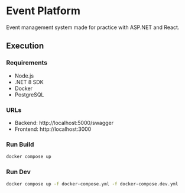 # Event Platform
Event management system made for practice with ASP.NET and React.

## Execution
### Requirements
- Node.js
- .NET 8 SDK
- Docker
- PostgreSQL

### URLs
- Backend: http://localhost:5000/swagger
- Frontend: http://localhost:3000

### Run Build
```bash
docker compose up
```

### Run Dev
```bash
docker compose up -f docker-compose.yml -f docker-compose.dev.yml
```